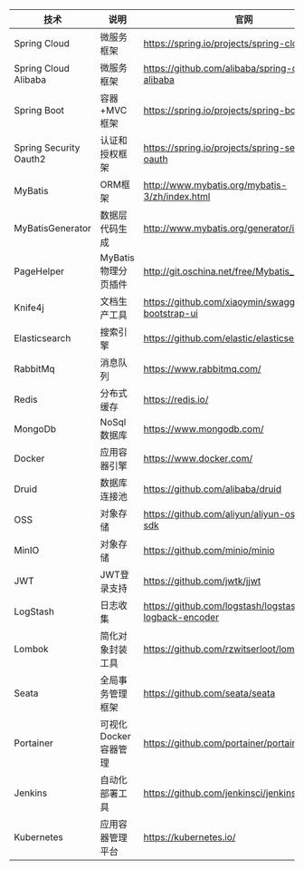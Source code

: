 
| 技术                   | 说明                 | 官网                                                 |
| ---------------------- | -------------------- | ---------------------------------------------------- |
| Spring Cloud           | 微服务框架           | https://spring.io/projects/spring-cloud              |
| Spring Cloud Alibaba   | 微服务框架           | https://github.com/alibaba/spring-cloud-alibaba      |
| Spring Boot            | 容器+MVC框架         | https://spring.io/projects/spring-boot               |
| Spring Security Oauth2 | 认证和授权框架       | https://spring.io/projects/spring-security-oauth     |
| MyBatis                | ORM框架              | http://www.mybatis.org/mybatis-3/zh/index.html       |
| MyBatisGenerator       | 数据层代码生成       | http://www.mybatis.org/generator/index.html          |
| PageHelper             | MyBatis物理分页插件  | http://git.oschina.net/free/Mybatis_PageHelper       |
| Knife4j                | 文档生产工具         | https://github.com/xiaoymin/swagger-bootstrap-ui     |
| Elasticsearch          | 搜索引擎             | https://github.com/elastic/elasticsearch             |
| RabbitMq               | 消息队列             | https://www.rabbitmq.com/                            |
| Redis                  | 分布式缓存           | https://redis.io/                                    |
| MongoDb                | NoSql数据库          | https://www.mongodb.com/                             |
| Docker                 | 应用容器引擎         | https://www.docker.com/                              |
| Druid                  | 数据库连接池         | https://github.com/alibaba/druid                     |
| OSS                    | 对象存储             | https://github.com/aliyun/aliyun-oss-java-sdk        |
| MinIO                  | 对象存储             | https://github.com/minio/minio                       |
| JWT                    | JWT登录支持          | https://github.com/jwtk/jjwt                         |
| LogStash               | 日志收集             | https://github.com/logstash/logstash-logback-encoder |
| Lombok                 | 简化对象封装工具     | https://github.com/rzwitserloot/lombok               |
| Seata                  | 全局事务管理框架     | https://github.com/seata/seata                       |
| Portainer              | 可视化Docker容器管理 | https://github.com/portainer/portainer               |
| Jenkins                | 自动化部署工具       | https://github.com/jenkinsci/jenkins                 |
| Kubernetes             | 应用容器管理平台     | https://kubernetes.io/                               |
